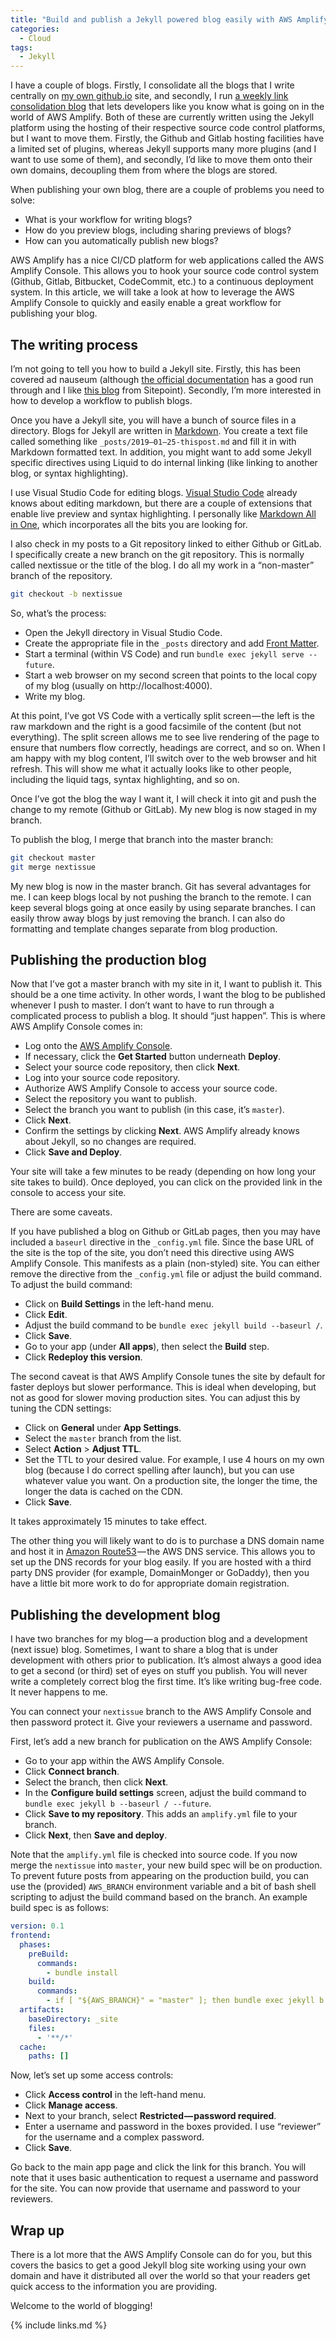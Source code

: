 ```yaml
---
title: "Build and publish a Jekyll powered blog easily with AWS Amplify"
categories:
  - Cloud
tags:
  - Jekyll
---
```


I have a couple of blogs. Firstly, I consolidate all the blogs that I write centrally on [my own github.io](https://adrianhall.github.io) site, and secondly, I run [a weekly link consolidation blog](https://adrianhall.gitlab.io/awsmobile-weekly/) that lets developers like you know what is going on in the world of AWS Amplify. Both of these are currently written using the Jekyll platform using the hosting of their respective source code control platforms, but I want to move them. Firstly, the Github and Gitlab hosting facilities have a limited set of plugins, whereas Jekyll supports many more plugins (and I want to use some of them), and secondly, I’d like to move them onto their own domains, decoupling them from where the blogs are stored.

When publishing your own blog, there are a couple of problems you need to solve:

* What is your workflow for writing blogs?
* How do you preview blogs, including sharing previews of blogs?
* How can you automatically publish new blogs?

AWS Amplify has a nice CI/CD platform for web applications called the AWS Amplify Console. This allows you to hook your source code control system (Github, Gitlab, Bitbucket, CodeCommit, etc.) to a continuous deployment system. In this article, we will take a look at how to leverage the AWS Amplify Console to quickly and easily enable a great workflow for publishing your blog.

## The writing process

I’m not going to tell you how to build a Jekyll site. Firstly, this has been covered ad nauseum (although [the official documentation](https://jekyllrb.com/docs/) has a good run through and I like [this blog](https://www.sitepoint.com/jekyll-sites-made-simple/) from Sitepoint). Secondly, I’m more interested in how to develop a workflow to publish blogs.

Once you have a Jekyll site, you will have a bunch of source files in a directory. Blogs for Jekyll are written in [Markdown](https://daringfireball.net/projects/markdown/). You create a text file called something like `_posts/2019–01–25-thispost.md` and fill it in with Markdown formatted text. In addition, you might want to add some Jekyll specific directives using Liquid to do internal linking (like linking to another blog, or syntax highlighting).

I use Visual Studio Code for editing blogs. [Visual Studio Code](https://code.visualstudio.com) already knows about editing markdown, but there are a couple of extensions that enable live preview and syntax highlighting. I personally like [Markdown All in One](https://marketplace.visualstudio.com/items?itemName=yzhang.markdown-all-in-one), which incorporates all the bits you are looking for.

I also check in my posts to a Git repository linked to either Github or GitLab. I specifically create a new branch on the git repository. This is normally called nextissue or the title of the blog. I do all my work in a “non-master” branch of the repository.

```bash
git checkout -b nextissue
```

So, what’s the process:

* Open the Jekyll directory in Visual Studio Code.
* Create the appropriate file in the `_posts` directory and add [Front Matter](https://jekyllrb.com/docs/front-matter/).
* Start a terminal (within VS Code) and run `bundle exec jekyll serve --future`.
* Start a web browser on my second screen that points to the local copy of my blog (usually on http://localhost:4000).
* Write my blog.

At this point, I’ve got VS Code with a vertically split screen — the left is the raw markdown and the right is a good facsimile of the content (but not everything). The split screen allows me to see live rendering of the page to ensure that numbers flow correctly, headings are correct, and so on. When I am happy with my blog content, I’ll switch over to the web browser and hit refresh. This will show me what it actually looks like to other people, including the liquid tags, syntax highlighting, and so on.

Once I’ve got the blog the way I want it, I will check it into git and push the change to my remote (Github or GitLab). My new blog is now staged in my branch.

To publish the blog, I merge that branch into the master branch:

```bash
git checkout master
git merge nextissue
```

My new blog is now in the master branch. Git has several advantages for me. I can keep blogs local by not pushing the branch to the remote. I can keep several blogs going at once easily by using separate branches. I can easily throw away blogs by just removing the branch. I can also do formatting and template changes separate from blog production.

## Publishing the production blog

Now that I’ve got a master branch with my site in it, I want to publish it. This should be a one time activity. In other words, I want the blog to be published whenever I push to master. I don’t want to have to run through a complicated process to publish a blog. It should “just happen”. This is where AWS Amplify Console comes in:

* Log onto the [AWS Amplify Console](https://console.aws.amazon.com/amplify/home?region=us-east-1#/).
* If necessary, click the **Get Started** button underneath **Deploy**.
* Select your source code repository, then click **Next**.
* Log into your source code repository.
* Authorize AWS Amplify Console to access your source code.
* Select the repository you want to publish.
* Select the branch you want to publish (in this case, it’s `master`).
* Click **Next**.
* Confirm the settings by clicking **Next**. AWS Amplify already knows about Jekyll, so no changes are required.
* Click **Save and Deploy**.

Your site will take a few minutes to be ready (depending on how long your site takes to build). Once deployed, you can click on the provided link in the console to access your site.

There are some caveats.

If you have published a blog on Github or GitLab pages, then you may have included a `baseurl` directive in the `_config.yml` file. Since the base URL of the site is the top of the site, you don’t need this directive using AWS Amplify Console. This manifests as a plain (non-styled) site. You can either remove the directive from the `_config.yml` file or adjust the build command. To adjust the build command:

* Click on **Build Settings** in the left-hand menu.
* Click **Edit**.
* Adjust the build command to be `bundle exec jekyll build --baseurl /`.
* Click **Save**.
* Go to your app (under **All apps**), then select the **Build** step.
* Click **Redeploy this version**.

The second caveat is that AWS Amplify Console tunes the site by default for faster deploys but slower performance. This is ideal when developing, but not as good for slower moving production sites. You can adjust this by tuning the CDN settings:

* Click on **General** under **App Settings**.
* Select the `master` branch from the list.
* Select **Action** > **Adjust TTL**.
* Set the TTL to your desired value. For example, I use 4 hours on my own blog (because I do correct spelling after launch), but you can use whatever value you want. On a production site, the longer the time, the longer the data is cached on the CDN.
* Click **Save**.

It takes approximately 15 minutes to take effect.

The other thing you will likely want to do is to purchase a DNS domain name and host it in [Amazon Route53](https://aws.amazon.com/route53/) — the AWS DNS service. This allows you to set up the DNS records for your blog easily. If you are hosted with a third party DNS provider (for example, DomainMonger or GoDaddy), then you have a little bit more work to do for appropriate domain registration.

## Publishing the development blog

I have two branches for my blog — a production blog and a development (next issue) blog. Sometimes, I want to share a blog that is under development with others prior to publication. It’s almost always a good idea to get a second (or third) set of eyes on stuff you publish. You will never write a completely correct blog the first time. It’s like writing bug-free code. It never happens to me.

You can connect your `nextissue` branch to the AWS Amplify Console and then password protect it. Give your reviewers a username and password.

First, let’s add a new branch for publication on the AWS Amplify Console:

* Go to your app within the AWS Amplify Console.
* Click **Connect branch**.
* Select the branch, then click **Next**.
* In the **Configure build settings** screen, adjust the build command to `bundle exec jekyll b --baseurl / --future`.
* Click **Save to my repository**. This adds an `amplify.yml` file to your branch.
* Click **Next**, then **Save and deploy**.

Note that the `amplify.yml` file is checked into source code. If you now merge the `nextissue` into `master`, your new build spec will be on production. To prevent future posts from appearing on the production build, you can use the (provided) `AWS_BRANCH` environment variable and a bit of bash shell scripting to adjust the build command based on the branch. An example build spec is as follows:

```yaml
version: 0.1
frontend:
  phases:
    preBuild:
      commands:
        - bundle install
    build:
      commands:
        - if [ "${AWS_BRANCH}" = "master" ]; then bundle exec jekyll b --baseurl /; else bundle exec jekyll b --baseurl / --future; fi
  artifacts:
    baseDirectory: _site
    files:
      - '**/*'
  cache:
    paths: []
```

Now, let’s set up some access controls:

* Click **Access control** in the left-hand menu.
* Click **Manage access**.
* Next to your branch, select **Restricted — password required**.
* Enter a username and password in the boxes provided. I use “reviewer” for the username and a complex password.
* Click **Save**.

Go back to the main app page and click the link for this branch. You will note that it uses basic authentication to request a username and password for the site. You can now provide that username and password to your reviewers.

## Wrap up

There is a lot more that the AWS Amplify Console can do for you, but this covers the basics to get a good Jekyll blog site working using your own domain and have it distributed all over the world so that your readers get quick access to the information you are providing.

Welcome to the world of blogging!

{% include links.md %}
